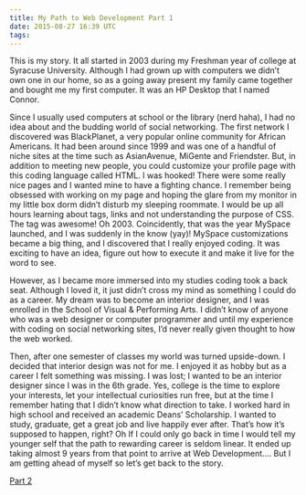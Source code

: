 ```yaml
---
title: My Path to Web Development Part 1
date: 2015-08-27 16:39 UTC
tags:
---
```


This is my story. It all started in 2003 during my Freshman year of college at Syracuse University. Although I had grown up with computers we didn’t own one in our home, so as a going away present my family came together and bought me my first computer. It was an HP Desktop that I named Connor. 

Since I usually used computers at school or the library (nerd haha), I had no idea about and the budding world of social networking. The first network I discovered was BlackPlanet, a very popular online community for African Americans. It had been around since 1999 and was one of a handful of niche sites at the time such as AsianAvenue, MiGente and Friendster. But, in addition to meeting new people, you could customize your profile page with this coding language called HTML. I was hooked! There were some really nice pages and I wanted mine to have a fighting chance. I remember being obsessed with working on my page and hoping the glare from my monitor in my little box dorm didn’t disturb my sleeping roommate. I would be up all hours learning about tags, links and not understanding the purpose of CSS. The <font> tag was awesome! Oh 2003. Coincidently, that was the year MySpace launched, and I was suddenly in the know (yay)! MySpace customizations became a big thing, and I discovered that I really enjoyed coding. It was exciting to have an idea, figure out how to execute it and make it live for the word to see. 

However, as I became more immersed into my studies coding took a back seat. Although I loved it, it just didn’t cross my mind as something I could do as a career. My dream was to become an interior designer, and I was enrolled in the School of Visual & Performing Arts. I didn’t know of anyone who was a web designer or computer programmer and until my experience with coding on social networking sites, I’d never really given thought to how the web worked. 

Then, after one semester of classes my world was turned upside-down. I decided that interior design was not for me. I enjoyed it as hobby but as a career I felt something was missing. I was lost; I wanted to be an interior designer since I was in the 6th grade. Yes, college is the time to explore your interests, let your intellectual curiosities run free, but at the time I remember hating that I didn’t know what direction to take. I worked hard in high school and received an academic Deans’ Scholarship. I wanted to study, graduate, get a great job and live happily ever after. That’s how it’s supposed to happen, right? Oh If I could only go back in time I would tell my younger self that the path to rewarding career is seldom linear. It ended up taking almost 9 years from that point to arrive at Web Development…. But I am getting ahead of myself so let’s get back to the story.

[Part 2](../blog/my-path-to-web-development-part-2.html)

